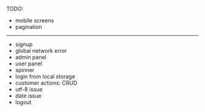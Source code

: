 TODO:
- mobile screens
- pagination

---
+ signup
+ global network error
+ admin panel
+ user panel
+ spinner
+ login from local storage
+ customer actions: CRUD
+ utf-8 issue
+ date issue
+ logout
